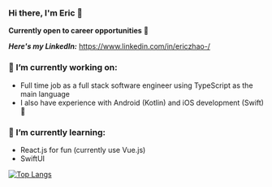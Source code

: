### Hi there, I'm Eric 👋

**Currently open to career opportunities** :loudspeaker:

***Here's my LinkedIn:*** https://www.linkedin.com/in/ericzhao-/

### 🔭 I’m currently working on:
- Full time job as a full stack software engineer using TypeScript as the main language
- I also have experience with Android (Kotlin) and iOS development (Swift) :iphone: 

### 🌱 I’m currently learning:
- React.js for fun (currently use Vue.js)
- SwiftUI 

[![Top Langs](https://github-readme-stats.vercel.app/api/top-langs/?username=wasabeef&show_icons=true&layout=compact&theme=vue&hide_border=true)](https://github.com/anuraghazra/github-readme-stats)


<!--
**LolFark/LolFark** is a ✨ _special_ ✨ repository because its `README.md` (this file) appears on your GitHub profile.

Here are some ideas to get you started:

- 🔭 I’m currently working on ...
- 🌱 I’m currently learning ...
- 👯 I’m looking to collaborate on ...
- 🤔 I’m looking for help with ...
- 💬 Ask me about ...
- 📫 How to reach me: ...
- 😄 Pronouns: ...
- ⚡ Fun fact: ...
-->
